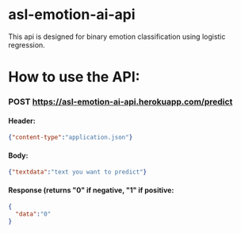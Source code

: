 # asl-emotion-ai-api

This api is designed for binary emotion classification using logistic regression.
<h1>How to use the API:</h1>

### POST https://asl-emotion-ai-api.herokuapp.com/predict
#### Header:
```json
{"content-type":"application.json"}
```
#### Body:
```json
{"textdata":"text you want to predict"}
```
#### Response (returns "0" if negative, "1" if positive:

```json
{
  "data":"0"
}
```
